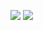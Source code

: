 [![](https://api.accredible.com/v1/frontend/credential_website_embed_image/badge/13164903)](https://www.credential.net/47cb76f1-94bb-48b7-964d-e97a14a3e098)
[![](https://api.accredible.com/v1/frontend/credential_website_embed_image/badge/25398900)](https://www.credential.net/773cdc56-cc8f-4f47-b5d5-0a84e8af3c4a)

<!--
**v-kolesnikov/v-kolesnikov** is a ✨ _special_ ✨ repository because its `README.md` (this file) appears on your GitHub profile.

Here are some ideas to get you started:

- 🔭 I’m currently working on ...
- 🌱 I’m currently learning ...
- 👯 I’m looking to collaborate on ...
- 🤔 I’m looking for help with ...
- 💬 Ask me about ...
- 📫 How to reach me: ...
- 😄 Pronouns: ...
- ⚡ Fun fact: ...
-->
